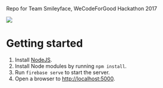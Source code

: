 Repo for Team Smileyface, WeCodeForGood Hackathon 2017

![](https://pbs.twimg.com/media/DQBA745VoAA_Co1.jpg)

# Getting started

1. Install [NodeJS](https://nodejs.org/en/).
2. Install Node modules by running `npm install`. 
3. Run `firebase serve` to start the server.
4. Open a browser to [http://localhost:5000](http://localhost:5000).
